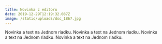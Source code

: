 ```yaml
---
title: Novinka z editoru
date: 2019-12-29T12:19:32.087Z
image: /static/uploads/dsc_1867.jpg
---
```

Novinka a text na Jednom riadku.  Novinka a text na Jednom riadku. Novinka a text na Jednom riadku.  Novinka a text na Jednom riadku.
